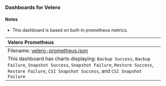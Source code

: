 ### Dashboards for Velero

#### Notes

- This dashboard is based on built-in prometheus metrics.

|Velero Prometheus|
|:------------------|
|Filename: [velero-prometheus.json](velero-prometheus.json)|
|This dashboard has charts displaying: `Backup Success`, `Backup Failure`, `Snapshot Success`, `Snapshot Failure`, `Restore Success`, `Restore Failure`, `CSI Snapshot Success`, and `CSI Snapshot Failure`|
